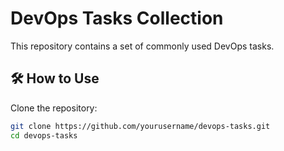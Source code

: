 # DevOps Tasks Collection

This repository contains a set of commonly used DevOps tasks.

## 🛠️ How to Use

Clone the repository:
```bash
git clone https://github.com/yourusername/devops-tasks.git
cd devops-tasks
